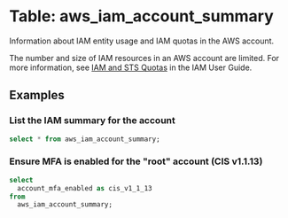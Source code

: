 # Table: aws_iam_account_summary

Information about IAM entity usage and IAM quotas in the AWS account.

The number and size of IAM resources in an AWS account are limited. For more information, see [IAM and STS Quotas](https://docs.aws.amazon.com/IAM/latest/UserGuide/reference_iam-quotas.html) in the IAM User Guide.

## Examples

### List the IAM summary for the account 
```sql
select * from aws_iam_account_summary;
```

### Ensure MFA is enabled for the "root" account (CIS v1.1.13)
```sql
select
  account_mfa_enabled as cis_v1_1_13
from
  aws_iam_account_summary;
```